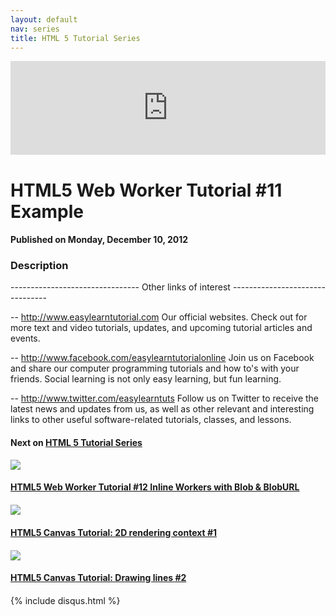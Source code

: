 ```yaml
---
layout: default
nav: series
title: HTML 5 Tutorial Series
---
```


<div class="container">
    <div class="row mt grid">
        <div class="mt"></div>
        <div class="row" style="margin-bottom: 20px;">
            <div class="col-sm-push-1 col-sm-10 col-md-push-2 col-md-8">
                <div class="video-container">
                    <iframe width="100%" src="https://www.youtube.com/embed/3T7YwAA5I2Y" frameborder="0" allowfullscreen></iframe>
                </div>
            </div>
            <div class="clearfix"></div>
            <div class="col-md-8">
                <h1>HTML5 Web Worker Tutorial #11 Example</h1>
                <h4>Published on Monday, December 10, 2012</h4>
                <h3>Description</h3>
                <p>--------------------------------
Other links of interest
--------------------------------

-- http://www.easylearntutorial.com Our official websites. Check out for more text and video tutorials, updates, and upcoming tutorial articles and events.

-- http://www.facebook.com/easylearntutorialonline Join us on Facebook and share our computer programming tutorials and how to's with your friends. Social learning is not only easy learning, but fun learning.

-- http://www.twitter.com/easylearntuts Follow us on Twitter to receive the latest news and updates from us, as well as other relevant and interesting links to other useful software-related tutorials, classes, and lessons.</p>
            </div>
            <div class="col-md-4">
                <h4>Next on <a href="/series/html-5-tutorial-series">HTML 5 Tutorial Series</a></h4><div class="row" style="margin-bottom: 20px">
            <div class="col-md-6">
                <a href="/series/html-5-tutorial-series/html5-web-worker-tutorial-12-inline-workers-with-blob-bloburl">
                    <img src="/img/blank.gif" data-echo="https://i.ytimg.com/vi/h6Gnun8-zoA/hqdefault.jpg" class="img-responsive" />
                </a>
            </div>
            <div class="col-md-6">
                <h4>
                    <a href="/series/html-5-tutorial-series/html5-web-worker-tutorial-12-inline-workers-with-blob-bloburl">HTML5 Web Worker Tutorial #12 Inline Workers with Blob & BlobURL</a>
                </h4>
            </div>
        </div><div class="row" style="margin-bottom: 20px">
            <div class="col-md-6">
                <a href="/series/html-5-tutorial-series/html5-canvas-tutorial-2d-rendering-context-1">
                    <img src="/img/blank.gif" data-echo="https://i.ytimg.com/vi/6PRdWK8MZqo/hqdefault.jpg" class="img-responsive" />
                </a>
            </div>
            <div class="col-md-6">
                <h4>
                    <a href="/series/html-5-tutorial-series/html5-canvas-tutorial-2d-rendering-context-1">HTML5 Canvas Tutorial: 2D rendering context #1</a>
                </h4>
            </div>
        </div><div class="row" style="margin-bottom: 20px">
            <div class="col-md-6">
                <a href="/series/html-5-tutorial-series/html5-canvas-tutorial-drawing-lines-2">
                    <img src="/img/blank.gif" data-echo="https://i.ytimg.com/vi/8we3v69EAU0/hqdefault.jpg" class="img-responsive" />
                </a>
            </div>
            <div class="col-md-6">
                <h4>
                    <a href="/series/html-5-tutorial-series/html5-canvas-tutorial-drawing-lines-2">HTML5 Canvas Tutorial: Drawing lines #2</a>
                </h4>
            </div>
        </div>
            </div>
            <div class="col-md-8">
                {% include disqus.html %}
            </div>
        </div>
    </div>
    <div class="row mt grid"></div>
</div>
